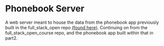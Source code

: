# Phonebook Server

A web server meant to house the data from the phonebook app previously built in the full_stack_open repo [(found here)](https://github.com/Jdevv96/full_stack_open_course/tree/main/part2/phonebook). Continuing on from the full_stack_open_course repo, and the phonebook app built within that in part2.
